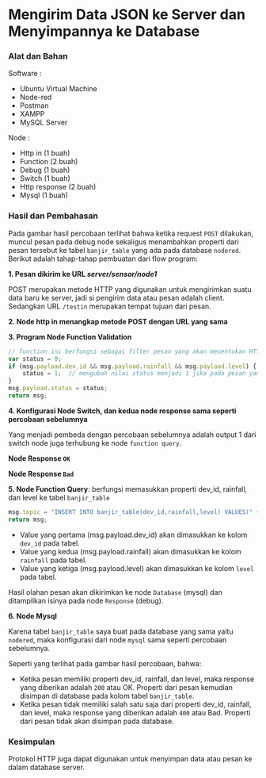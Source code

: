 # Mengirim Data JSON ke Server dan Menyimpannya ke Database

### Alat dan Bahan

Software :

- Ubuntu Virtual Machine
- Node-red
- Postman
- XAMPP
- MySQL Server

Node :
- Http in (1 buah)
- Function (2 buah)
- Debug (1 buah)
- Switch (1 buah)
- Http response (2 buah)
- Mysql (1 buah)

### Hasil dan Pembahasan

Pada gambar hasil percobaan terlihat bahwa ketika request `POST` dilakukan, muncul pesan pada debug node sekaligus menambahkan properti dari pesan tersebut ke tabel `banjir_table` yang ada pada database `nodered`. Berikut adalah tahap-tahap pembuatan dari flow program: 

**1. Pesan dikirim ke URL *server/sensor/node1***

POST merupakan metode HTTP yang digunakan untuk mengirimkan suatu data baru ke server, jadi si pengirim data atau pesan adalah client. Sedangkan URL `/testin` merupakan tempat tujuan dari pesan.

**2. Node http in menangkap metode POST dengan URL yang sama**

**3. Program Node Function Validation**
```javascript
// function ini berfungsi sebagai filter pesan yang akan menentukan HTTP Response
var status = 0;
if (msg.payload.dev_id && msg.payload.rainfall && msg.payload.level) {
    status = 1;  // mengubah nilai status menjadi 1 jika pada pesan yang dikirim terdapat properti: dev_id, rainfall, dan level
}
msg.payload.status = status;
return msg;
```

**4. Konfigurasi Node Switch, dan kedua node response sama seperti percobaan sebelumnya**

Yang menjadi pembeda dengan percobaan sebelumnya adalah output 1 dari switch node juga terhubung ke node `function query`.

**Node Response `OK`**

**Node Response `Bad`**

**5. Node Function Query**: berfungsi memasukkan properti dev_id, rainfall, dan level ke tabel `banjir_table`
```javascript
msg.topic = "INSERT INTO banjir_table(dev_id,rainfall,level) VALUES(" + msg.payload.dev_id + "," + msg.payload.rainfall + "," + msg.payload.level +");";
return msg;
```

- Value yang pertama (msg.payload.dev_id) akan dimasukkan ke kolom `dev_id` pada tabel.
- Value yang kedua (msg.payload.rainfall) akan dimasukkan ke kolom `rainfall` pada tabel.
- Value yang ketiga (msg.payload.level) akan dimasukkan ke kolom `level` pada tabel.
  
Hasil olahan pesan akan dikirimkan ke node `Database` (mysql) dan ditampilkan isinya pada node `Response` (debug).

**6. Node Mysql**

Karena tabel `banjir_table` saya buat pada database yang sama yaitu `nodered`, maka konfigurasi dari node `mysql` sama seperti percobaan sebelumnya. 

Seperti yang terlihat pada gambar hasil percobaan, bahwa: 
- Ketika pesan memiliki properti dev_id, rainfall, dan level, maka response yang diberikan adalah `200` atau OK. Properti dari pesan kemudian disimpan di database pada kolom tabel `banjir_table`.
- Ketika pesan tidak memiliki salah satu saja dari properti dev_id, rainfall, dan level, maka response yang diberikan adalah `400` atau Bad. Properti dari pesan tidak akan disimpan pada database.

### Kesimpulan
Protokol HTTP juga dapat digunakan untuk menyimpan data atau pesan ke dalam database server.
